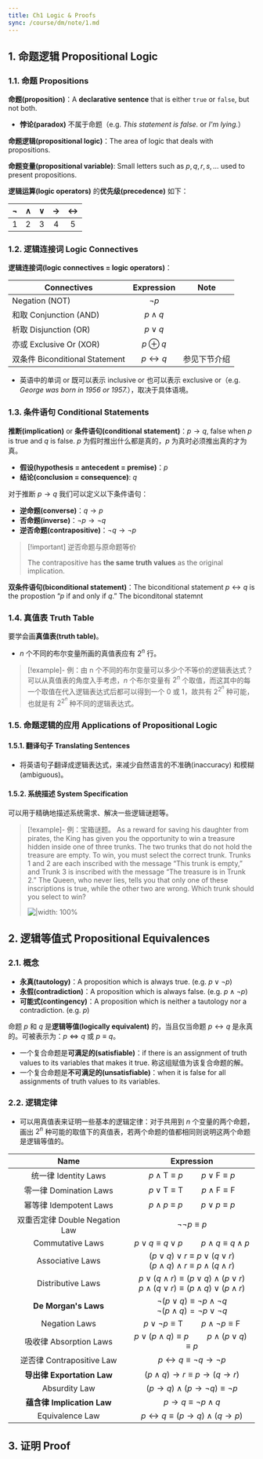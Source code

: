 ```yaml
---
title: Ch1 Logic & Proofs
sync: /course/dm/note/1.md
---
```


## 1. 命题逻辑 Propositional Logic

### 1.1. 命题 Propositions

**命题(proposition)**：A **declarative sentence** that is either `true` or `false`, but not both.

- **悖论(paradox)** 不属于命题（e.g. _This statement is false._ or _I'm lying._）

**命题逻辑(propositional logic)**：The area of logic that deals with propositions.

**命题变量(propositional variable)**: Small letters such as $p,q,r,s,\ldots$ used to present propositions.

**逻辑运算(logic operators)** 的**优先级(precedence)** 如下：

| $\lnot$ | $\land$ | $\lor$ | $\rightarrow$ | $\leftrightarrow$ |
| :-----: | :-----: | :----: | :-----------: | :---------------: |
|    1    |    2    |   3    |       4       |         5         |

### 1.2. 逻辑连接词 Logic Connectives

**逻辑连接词(logic connectives = logic operators)**：

| Connectives                    |      Expression      | Note         |
| ------------------------------ | :------------------: | ------------ |
| Negation (NOT)                 |      $\lnot p$       |              |
| 和取 Conjunction (AND)         |     $p \land q$      |              |
| 析取 Disjunction (OR)          |      $p\lor q$       |              |
| 亦或 Exclusive Or (XOR)        |     $p\oplus q$      |              |
| 双条件 Biconditional Statement | $p\leftrightarrow q$ | 参见下节介绍 |

- 英语中的单词 or 既可以表示 inclusive or 也可以表示 exclusive or（e.g. _George was born in 1956 or 1957._），取决于具体语境。

### 1.3. 条件语句 Conditional Statements

**推断(implication)** or **条件语句(conditional statement)**：$p\rightarrow q$, false when $p$ is true and $q$ is false. $p$ 为假时推出什么都是真的，$p$ 为真时必须推出真的才为真。

- **假设(hypothesis = antecedent = premise)**：$p$
- **结论(conclusion = consequence)**: $q$

对于推断 $p\rightarrow q$ 我们可以定义以下条件语句：

- **逆命题(converse)**：$q\rightarrow p$
- **否命题(inverse)**：$\lnot p\rightarrow \lnot q$
- **逆否命题(contrapositive)**：$\lnot q\rightarrow \lnot p$

> [!important] 逆否命题与原命题等价
>
> The contrapositive has **the same truth values** as the original implication.

**双条件语句(biconditional statement)**：The biconditional statement $p\leftrightarrow q$ is the propostion “$p$ if and only if $q$.” The biconditonal statemnt

### 1.4. 真值表 Truth Table

要学会画**真值表(truth table)**。

- $n$ 个不同的布尔变量所画的真值表应有 $2^n$ 行。

> [!example]- 例：由 n 个不同的布尔变量可以多少个不等价的逻辑表达式？
> 可以从真值表的角度入手考虑，$n$ 个布尔变量有 $2^n$ 个取值，而这其中的每一个取值在代入逻辑表达式后都可以得到一个 $0$ 或 $1$，故共有 $2^{2^n}$ 种可能，也就是有 $2^{2^n}$ 种不同的逻辑表达式。

### 1.5. 命题逻辑的应用 Applications of Propositional Logic

#### 1.5.1. 翻译句子 Translating Sentences

- 将英语句子翻译成逻辑表达式，来减少自然语言的不准确(inaccuracy) 和模糊(ambiguous)。

#### 1.5.2. 系统描述 System Specification

可以用于精确地描述系统需求、解决一些逻辑谜题等。

> [!example]- 例：宝箱谜题。
> As a reward for saving his daughter from pirates, the King has given you the opportunity to win a treasure hidden inside one of three trunks. The two trunks that do not hold the treasure are empty. To win, you must select the correct trunk. Trunks 1 and 2 are each inscribed with the message “This trunk is empty,” and Trunk 3 is inscribed with the message “The treasure is in Trunk 2.” The Queen, who never lies, tells you that only one of these inscriptions is true, while the other two are wrong. Which trunk should you select to win?
>
> ![|width: 100%](https://static.memset0.cn/img/v6/2024/03/01/9iCFuaLe.png)

## 2. 逻辑等值式 Propositional Equivalences

### 2.1. 概念

- **永真(tautology)**：A proposition which is always true. (e.g. $p \lor \lnot p$)
- **永假(contradiction)**：A proposition which is always false. (e.g. $p \land \lnot p$)
- **可能式(contingency)**：A proposition which is neither a tautology nor a contradiction. (e.g. $p$)

命题 $p$ 和 $q$ 是**逻辑等值(logically equivalent)** 的，当且仅当命题 $p\leftrightarrow q$ 是永真的。可被表示为：$p\Leftrightarrow q$ 或 $p\equiv q$。

- 一个复合命题是**可满足的(satisfiable)**：if there is an assignment of truth values to its variables that makes it true. 称这组赋值为该复合命题的解。
- 一个复合命题是**不可满足的(unsatisfiable)**：when it is false for all assignments of truth values to its variables.

### 2.2. 逻辑定律

- 可以用真值表来证明一些基本的逻辑定律：对于共用到 $n$ 个变量的两个命题，画出 $2^n$ 种可能的取值下的真值表，若两个命题的值都相同则说明这两个命题是逻辑等值的。

|           Name            |                                                Expression                                                |
| :-----------------------: | :------------------------------------------------------------------------------------------------------: |
|     统一律 Identity Laws     |                       $p\land \text{T}\equiv p \quad\quad p\lor \text{F} \equiv p$                       |
|    零一律 Domination Laws    |                 $p\lor \text{T}\equiv \text{T}\quad\quad p\land \text{F}\equiv \text{F}$                 |
|    幂等律 Idempotent Laws    |                             $p\land p \equiv p \quad\quad p\lor p \equiv p$                              |
| 双重否定律 Double Negation Law |                                         $\lnot \lnot p \equiv p$                                         |
|     Commutative Laws      |                       $p\lor q \equiv q \lor p\quad\quad p\land q\equiv q\land p$                        |
|     Associative Laws      |          $(p\lor q)\lor r\equiv p\lor (q\lor r)$<br>$(p\land q)\land r\equiv p\land(q\land r)$           |
|     Distributive Laws     | $p\lor (q\land r)\equiv(p\lor q)\land (p\lor r)$ <br> $p\land (q\lor r)\equiv (p\land q)\lor (p\land r)$ |
|   **De Morgan's Laws**    |           $\lnot(p\lor q)\equiv \lnot p\land \lnot q$<br>$\lnot(p\land q)=\lnot p\lor\lnot q$            |
|       Negation Laws       |                  $p\lor \lnot p\equiv \text{T}\quad\quad p\land \lnot p\equiv \text{F}$                  |
|    吸收律 Absorption Laws    |                      $p\lor (p\land q)\equiv p\quad\quad p\land (p\lor q) \equiv p$                      |
|  逆否律 Contrapositive Law   |                          $p\leftrightarrow q \equiv \lnot q\rightarrow \lnot p$                          |
|  **导出律 Exportation Law**  |                      $(p\land q)\rightarrow r\equiv p\rightarrow (q\rightarrow r)$                       |
|       Absurdity Law       |                       $(p\rightarrow q)\land (p\rightarrow \lnot q)\equiv \lnot p$                       |
|  **蕴含律 Implication Law**  |                                 $p\rightarrow q \equiv \lnot p \land q$                                  |
|      Equivalence Law      |                    $p\leftrightarrow q\equiv (p\rightarrow q)\land (q\rightarrow p)$                     |

## 3. 证明 Proof
